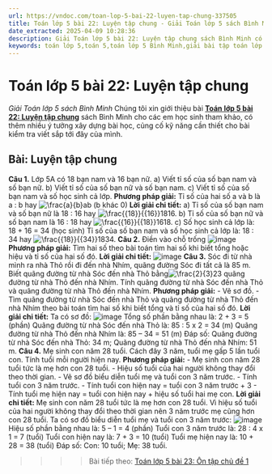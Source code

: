```yaml
---
url: https://vndoc.com/toan-lop-5-bai-22-luyen-tap-chung-337505
title: Toán lớp 5 bài 22: Luyện tập chung - Giải Toán lớp 5 sách Bình Minh - VnDoc.com
date_extracted: 2025-04-09 10:28:36
description: Giải Toán lớp 5 bài 22: Luyện tập chung sách Bình Minh có hướng dẫn giải chi tiết các câu hỏi trong SGK Toán lớp 5 Bình Minh.
keywords: toán lớp 5,toán 5,toán lớp 5 Bình Minh,giải bài tập toán lớp 5 Bình Minh,giải toán lớp 5 Bình Minh,toán lớp 5 sách Bình Minh,toán 5 Bình Minh,giải sách toán lớp 5 Bình Minh,Toán lớp 5 Bài 22 Luyện tập chung,giải toán 5 bài 22
---
```


# Toán lớp 5 bài 22: Luyện tập chung
 _Giải Toán lớp 5 sách Bình Minh_
Chúng tôi xin giới thiệu bài [**Toán lớp 5 bài 22: Luyện tập chung**](<https://vndoc.com/toan-lop-5-bai-22-luyen-tap-chung-337505>) sách Bình Minh cho các em học sinh tham khảo, có thêm nhiều ý tưởng xây dựng bài học, củng cố kỹ năng cần thiết cho bài kiểm tra viết sắp tới đây của mình.
## Bài: Luyện tập chung
**Câu 1.** Lớp 5A có 18 bạn nam và 16 bạn nữ.
a\) Viết tỉ số của số bạn nam và số bạn nữ.
b\) Viết tỉ số của số bạn nữ và số bạn nam.
c\) Viết tỉ số của số bạn nam và số học sinh cả lớp.
**Phương pháp giải:**
Tỉ số của hai số a và b là a : b hay ![\\frac{a}{b}](https://i.vdoc.vn/data/image/blank.png)ab \(b khác 0\)
**Lời giải chi tiết:**
a\) Tỉ số của số bạn nam và số bạn nữ là 18 : 16 hay ![\\frac{{18}}{{16}}](https://i.vdoc.vn/data/image/blank.png)1816.
b\) Tỉ số của số bạn nữ và số bạn nam là 16 : 18 hay ![\\frac{{16}}{{18}}](https://i.vdoc.vn/data/image/blank.png)1618.
c\) Số học sinh cả lớp là:
18 + 16 = 34 \(học sinh\)
Tỉ số của số bạn nam và số học sinh cả lớp là: 18 : 34 hay ![\\frac{{18}}{{34}}](https://i.vdoc.vn/data/image/blank.png)1834.
**Câu 2.** Điền vào chỗ trống
![image](https://i.vdoc.vn/data/image/2025/03/03/2024-05-25-150531.png)
**Phương pháp giải:**
Tìm hai số theo bài toán tìm hai số khi biết tổng hoặc hiệu và tỉ số của hai số đó.
**Lời giải chi tiết:**
![image](https://i.vdoc.vn/data/image/2025/03/03/2024-05-25-150550.png)
**Câu 3.** Sóc đi từ nhà mình ra nhà Thỏ rồi đi đến nhà Nhím, quãng đường Sóc đi tất cả là 85 m. Biết quãng đường từ nhà Sóc đến nhà Thỏ bằng![\\frac{2}{3}](https://i.vdoc.vn/data/image/blank.png)23 quãng đường từ nhà Thỏ đến nhà Nhím. Tính quãng đường từ nhà Sóc đến nhà Thỏ và quãng đường từ nhà Thỏ đến nhà Nhím.
**Phương pháp giải:**
\- Vẽ sơ đồ.
\- Tìm quãng đường từ nhà Sóc đến nhà Thỏ và quãng đường từ nhà Thỏ đến nhà Nhím theo bài toán tìm hai số khi biết tổng và tỉ số của hai số đó.
**Lời giải chi tiết:**
Ta có sơ đồ:
![image](https://i.vdoc.vn/data/image/2025/03/03/2024-05-25-150611.png)
Tổng số phần bằng nhau là:
2 + 3 = 5 \(phần\)
Quãng đường từ nhà Sóc đến nhà Thỏ là:
85 : 5 x 2 = 34 \(m\)
Quãng đường từ nhà Thỏ đến nhà Nhím là:
85 – 34 = 51 \(m\)
Đáp số: Quãng đường từ nhà Sóc đến nhà Thỏ: 34 m;
Quãng đường từ nhà Thỏ đến nhà Nhím: 51 m.
**Câu 4.** Mẹ sinh con năm 28 tuổi. Cách đây 3 năm, tuổi mẹ gấp 5 lần tuổi con. Tính tuổi mỗi người hiện nay.
**Phương pháp giải:**
\- Mẹ sinh con năm 28 tuổi tức là mẹ hơn con 28 tuổi.
\- Hiệu số tuổi của hai người không thay đổi theo thời gian.
\- Vẽ sơ đồ biểu diễn tuổi mẹ và tuổi con 3 năm trước.
\- Tính tuổi con 3 năm trước.
\- Tính tuổi con hiện nay = tuổi con 3 năm trước + 3
\- Tính tuổi mẹ hiện nay = tuổi con hiện nay + hiệu số tuổi hai mẹ con.
**Lời giải chi tiết:**
Mẹ sinh con năm 28 tuổi tức là mẹ hơn con 28 tuổi.
Vì hiệu số tuổi của hai người không thay đổi theo thời gian nên 3 năm trước mẹ cũng hơn con 28 tuổi.
Ta có sơ đồ biểu diễn tuổi mẹ và tuổi con 3 năm trước:
![image](https://i.vdoc.vn/data/image/2025/03/03/2024-05-25-150620.png)
Hiệu số phần bằng nhau là:
5 – 1 = 4 \(phần\)
Tuổi con 3 năm trước là:
28 : 4 x 1 = 7 \(tuổi\)
Tuổi con hiện nay là:
7 + 3 = 10 \(tuổi\)
Tuổi mẹ hiện nay là:
10 + 28 = 38 \(tuổi\)
Đáp số: Con: 10 tuổi; Mẹ: 38 tuổi.
>>>> Bài tiếp theo: [Toán lớp 5 bài 23: Ôn tập chủ đề 1](<https://vndoc.com/toan-lop-5-bai-23-on-tap-chu-de-1-337509>)
